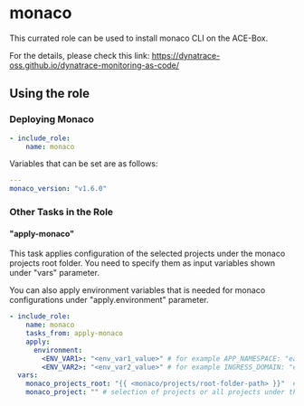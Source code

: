 # monaco

This currated role can be used to install monaco CLI on the ACE-Box.

For the details, please check this link: https://dynatrace-oss.github.io/dynatrace-monitoring-as-code/

## Using the role

### Deploying Monaco

```yaml
- include_role:
    name: monaco
```

Variables that can be set are as follows:

```yaml
---
monaco_version: "v1.6.0"
```

### Other Tasks in the Role

#### "apply-monaco" 
This task applies configuration of the selected projects under the monaco projects root folder.
You need to specify them as input variables shown under "vars" parameter. 

You can also apply environment variables that is needed for monaco configurations under "apply.environment" parameter.

```yaml
- include_role:
    name: monaco
    tasks_from: apply-monaco
    apply:
      environment:
        <ENV_VAR1>: "<env_var1_value>" # for example APP_NAMESPACE: "easytravel" to be used for easytravel to create a dynatrace management zone via monaco
        <ENV_VAR2>: "<env_var2_value>" # for example INGRESS_DOMAIN: "easytravel.<HOST_IP>" to detect the application via monaco rules
  vars:
    monaco_projects_root: "{{ <monaco/projects/root-folder-path> }}"  # monaco projects root folder path
    monaco_project: "" # selection of projects or all projects under the root path if set empty 

```
